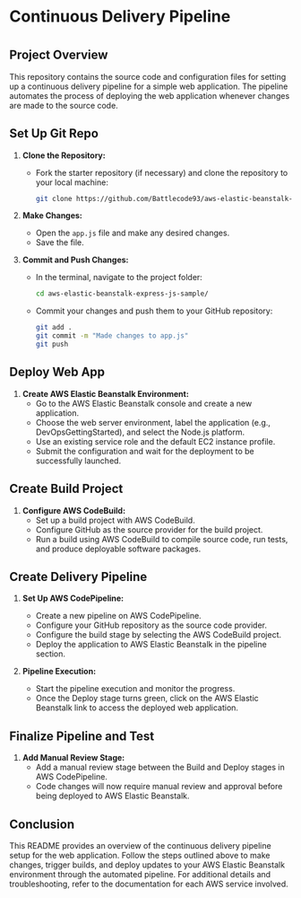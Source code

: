 <h1>Continuous Delivery Pipeline<h1/>

## Project Overview

This repository contains the source code and configuration files for setting up a continuous delivery pipeline for a simple web application. The pipeline automates the process of deploying the web application whenever changes are made to the source code.

## Set Up Git Repo

1. **Clone the Repository:**
   - Fork the starter repository (if necessary) and clone the repository to your local machine:
     ```bash
     git clone https://github.com/Battlecode93/aws-elastic-beanstalk-express-js-sample
     ```

2. **Make Changes:**
   - Open the `app.js` file and make any desired changes.
   - Save the file.

3. **Commit and Push Changes:**
   - In the terminal, navigate to the project folder:
     ```bash
     cd aws-elastic-beanstalk-express-js-sample/
     ```
   - Commit your changes and push them to your GitHub repository:
     ```bash
     git add .
     git commit -m "Made changes to app.js"
     git push
     ```

## Deploy Web App

1. **Create AWS Elastic Beanstalk Environment:**
   - Go to the AWS Elastic Beanstalk console and create a new application.
   - Choose the web server environment, label the application (e.g., DevOpsGettingStarted), and select the Node.js platform.
   - Use an existing service role and the default EC2 instance profile.
   - Submit the configuration and wait for the deployment to be successfully launched.

## Create Build Project

1. **Configure AWS CodeBuild:**
   - Set up a build project with AWS CodeBuild.
   - Configure GitHub as the source provider for the build project.
   - Run a build using AWS CodeBuild to compile source code, run tests, and produce deployable software packages.

## Create Delivery Pipeline

1. **Set Up AWS CodePipeline:**
   - Create a new pipeline on AWS CodePipeline.
   - Configure your GitHub repository as the source code provider.
   - Configure the build stage by selecting the AWS CodeBuild project.
   - Deploy the application to AWS Elastic Beanstalk in the pipeline section.

2. **Pipeline Execution:**
   - Start the pipeline execution and monitor the progress.
   - Once the Deploy stage turns green, click on the AWS Elastic Beanstalk link to access the deployed web application.

## Finalize Pipeline and Test

1. **Add Manual Review Stage:**
   - Add a manual review stage between the Build and Deploy stages in AWS CodePipeline.
   - Code changes will now require manual review and approval before being deployed to AWS Elastic Beanstalk.

## Conclusion

This README provides an overview of the continuous delivery pipeline setup for the web application. Follow the steps outlined above to make changes, trigger builds, and deploy updates to your AWS Elastic Beanstalk environment through the automated pipeline. For additional details and troubleshooting, refer to the documentation for each AWS service involved.
